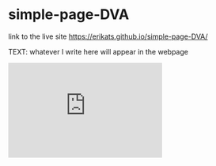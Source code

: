 # simple-page-DVA

link to the live site https://erikats.github.io/simple-page-DVA/

TEXT: whatever I write here will appear in the webpage

<iframe width="311" height="192" seamless frameborder="0" scrolling="no" src="https://docs.google.com/spreadsheets/d/e/2PACX-1vT0_ScqbSQyLUSlCaEX8g64lyTm4PXDLdlpYVAgAvY4T85wgpXcBx1IPpLGYTZkW0XMejOuRmWeI7rB/pubchart?oid=541735389&amp;format=interactive"></iframe>

